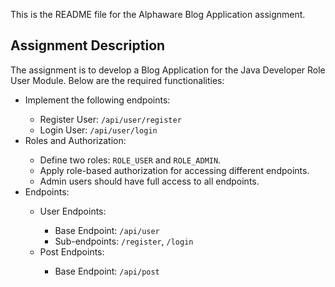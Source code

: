 <body>
   
 <p>This is the README file for the Alphaware Blog Application assignment.</p>
    <h2>Assignment Description</h2>
    <p>The assignment is to develop a Blog Application for the Java Developer Role User Module. Below are the required functionalities:</p>
    <ul>
        <li>Implement the following endpoints:</li>
        <ul>
            <li>Register User: <code>/api/user/register</code></li>
            <li>Login User: <code>/api/user/login</code></li>
        </ul>
        <li>Roles and Authorization:</li>
        <ul>
            <li>Define two roles: <code>ROLE_USER</code> and <code>ROLE_ADMIN</code>.</li>
            <li>Apply role-based authorization for accessing different endpoints.</li>
            <li>Admin users should have full access to all endpoints.</li>
        </ul>
        <li>Endpoints:</li>
        <ul>
            <li>User Endpoints:</li>
            <ul>
                <li>Base Endpoint: <code>/api/user</code></li>
                <li>Sub-endpoints: <code>/register</code>, <code>/login</code></li>
            </ul>
            <li>Post Endpoints:</li>
            <ul>
                <li>Base Endpoint: <code>/api/post</code></li>
            </ul>
        </ul>
    </ul>

   
</body>
